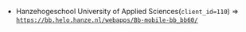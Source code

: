  - Hanzehogeschool University of Applied Sciences(`client_id=110`) => [`https://bb.helo.hanze.nl/webapps/Bb-mobile-bb_bb60/`](https://bb.helo.hanze.nl/webapps/Bb-mobile-bb_bb60/)
